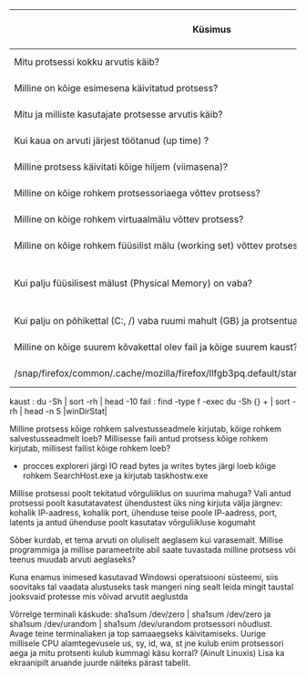 | **Küsimus**                                         | **Linux** | **Windows** | **Linuxis kasutatud käsklus** | **Windowsis kasutatud tööriist** |
|-----------------------------------------------------|-----------|-------------|-------------------------------|----------------------------------|
| Mitu protsessi kokku arvutis käib?                  |    215    |     292     |      ps -aux \| wc -l        |      tegumihaldur -> jõudlus     |
| Milline on kõige esimesena käivitatud protsess?     |/sbin/init splash |  smss.exe   |   ps axo pid,cmd,comm,etime  |         process explorer         |
| Mitu ja milliste kasutajate protsesse arvutis käib? |213        |        103  |ps -eo user\| sort -k 1 -ru\ps| uniq -c|           tegumihaldur           |
| Kui kaua on arvuti järjest töötanud (up time) ?     |11min|6 min 36 sek |uptime|      tegumihaldur -> jõudlus     |
| Milline protsess käivitati kõige hiljem (viimasena)?|\[kworker/u4:0-events_unbound| rundll32.exe  |   ps -efps |       procces explorer          |
|Milline on kõige rohkem protsessoriaega võttev protsess?|/usr/bin/gnome-shell|     MsMpEng.exe |ps aux\| sort -nrk 3,3\|head -n 5| procces explorer|
|Milline on kõige rohkem virtuaalmälu võttev protsess?|/usr/bin/gnome-shell    |msedge.exe      |ps aux --sort=-%mem \| head|      procces explorer |
|Milline on kõige rohkem füüsilist mälu (working set) võttev protsess?|   /usr/bin/gnome-shell   |MsMpEng.exe      |ps aux --sort=-%mem|      procces explorer|
|Kui palju füüsilisest mälust (Physical Memory) on vaba?|         202084 K            |1735884 K               | vmstat      |procces explorer -> System information|
|Kui palju on põhikettal (C:, /) vaba ruumi mahult (GB) ja protsentuaalselt?|12.3 Gb 43%  |0.1 GB 0.3 % |df -x squashfs --total|winDirStat|
|Milline on kõige suurem kõvakettal olev fail ja kõige suurem kaust?|/.cache/tracker3/files kaust , 
/snap/firefox/common/.cache/mozilla/firefox/llfgb3pq.default/startupCache/scriptCache.bin| pagefile.sys  Windows(folder)|
kaust : du -Sh \| sort -rh \| head -10 fail : find -type f -exec du -Sh {} + \| sort -rh \| head -n 5
|winDirStat|

Milline protsess kõige rohkem salvestusseadmele kirjutab, kõige rohkem salvestusseadmelt loeb? Millisesse faili antud protsess kõige rohkem kirjutab, millisest failist kõige rohkem loeb?

- procces exploreri järgi IO read bytes ja writes bytes järgi loeb kõige rohkem SearchHost.exe ja kirjutab  taskhostw.exe


Millise protsessi poolt tekitatud võrguliiklus on suurima mahuga? Vali antud protsessi poolt kasutatavatest ühendustest üks ning kirjuta välja järgnev: kohalik IP-aadress, kohalik port, ühenduse teise poole IP-aadress, port, latents ja antud ühenduse poolt kasutatav võrguliikluse kogumaht


Sõber kurdab, et tema arvuti on oluliselt aeglasem kui varasemalt. Millise programmiga ja millise parameetrite abil saate tuvastada milline protsess või teenus muudab arvuti aeglaseks?

Kuna enamus inimesed kasutavad Windowsi  operatsiooni süsteemi, siis soovitaks tal vaadata alustuseks task mangeri ning sealt leida mingit taustal jooksvaid protesse mis võivad arvutit aeglustda


Võrrelge terminali käskude: sha1sum /dev/zero | sha1sum /dev/zero ja sha1sum /dev/urandom | sha1sum /dev/urandom protsessori nõudlust. Avage teine terminaliaken ja top samaaegseks käivitamiseks. Uurige millisele CPU alamtegevusele us, sy, id, wa, st jne kulub enim protsessori aega ja mitu protsenti kulub kummagi käsu korral? (Ainult Linuxis) Lisa ka ekraanipilt aruande juurde näiteks pärast tabelit.
